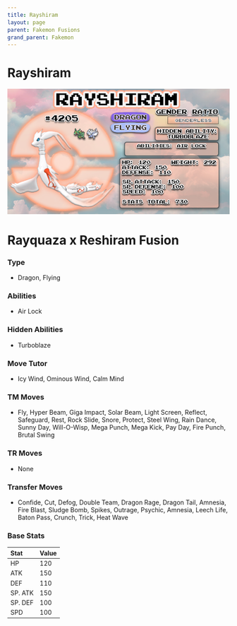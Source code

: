 ```yaml
---
title: Rayshiram
layout: page
parent: Fakemon Fusions
grand_parent: Fakemon
---
```


# Rayshiram

![Image](/fakemon_pics/rayshiram.png)

# Rayquaza x Reshiram Fusion

### Type
- Dragon, Flying

### Abilities
- Air Lock

### Hidden Abilities
- Turboblaze

### Move Tutor
- Icy Wind, Ominous Wind, Calm Mind

### TM Moves
-  Fly, Hyper Beam, Giga Impact, Solar Beam, Light Screen, Reflect, Safeguard, Rest, Rock Slide, Snore, Protect, Steel Wing, Rain Dance, Sunny Day, Will-O-Wisp, Mega Punch, Mega Kick, Pay Day, Fire Punch, Brutal Swing

### TR Moves
- None

### Transfer Moves
- Confide, Cut, Defog, Double Team, Dragon Rage, Dragon Tail, Amnesia, Fire Blast, Sludge Bomb, Spikes, Outrage, Psychic, Amnesia, Leech Life, Baton Pass, Crunch, Trick, Heat Wave

### Base Stats
| Stat    | Value |
|:--------|:------|
| HP      | 120   |
| ATK     | 150   |
| DEF     | 110   |
| SP. ATK | 150   |
| SP. DEF | 100   |
| SPD     | 100   |
